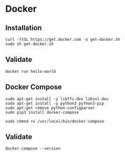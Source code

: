 # Docker 

## Installation

```
curl -fsSL https://get.docker.com -o get-docker.sh
sudo sh get-docker.sh
```

##  Validate 

`docker run hello-world`

## Docker Compose 

```
sudo apt-get install -y libffi-dev libssl-dev  
sudo apt-get install -y python3 python3-pip  
sudo apt-get remove python-configparser  
sudo pip3 install docker-compose  

sudo chmod +x /usr/local/bin/docker-compose  
```

## Validate

```
docker-compose --version 
``` 